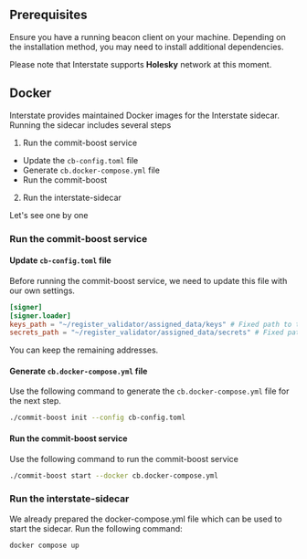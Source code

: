 ## Prerequisites

Ensure you have a running beacon client on your machine. Depending on the installation method, you may need to install additional dependencies.

Please note that Interstate supports **Holesky** network at this moment.

## Docker

Interstate provides maintained Docker images for the Interstate sidecar.<br>
Running the sidecar includes several steps
1. Run the commit-boost service
  - Update the `cb-config.toml` file
  - Generate `cb.docker-compose.yml` file
  - Run the commit-boost
2. Run the interstate-sidecar

Let's see one by one

### Run the commit-boost service

#### Update `cb-config.toml` file
Before running the commit-boost service, we need to update this file with our own settings.
```toml
[signer]
[signer.loader]
keys_path = "~/register_validator/assigned_data/keys" # Fixed path to the keys folder to run validator
secrets_path = "~/register_validator/assigned_data/secrets" # Fixed path to the secrets folder to run validator
```
You can keep the remaining addresses.

#### Generate `cb.docker-compose.yml` file
Use the following command to generate the `cb.docker-compose.yml` file for the next step.
```bash
./commit-boost init --config cb-config.toml
```

#### Run the commit-boost service
Use the following command to run the commit-boost service
```bash
./commit-boost start --docker cb.docker-compose.yml
```

### Run the interstate-sidecar
We already prepared the docker-compose.yml file which can be used to start the sidecar.
Run the following command:
```bash
docker compose up
```
